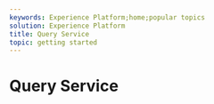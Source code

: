 ```yaml
---
keywords: Experience Platform;home;popular topics
solution: Experience Platform
title: Query Service
topic: getting started
---
```


# Query Service
